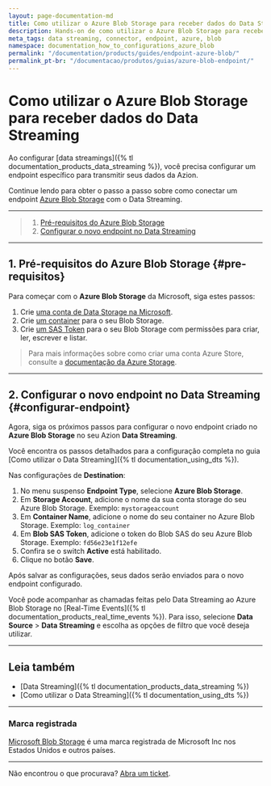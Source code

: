 ```yaml
---
layout: page-documentation-md
title: Como utilizar o Azure Blob Storage para receber dados do Data Streaming
description: Hands-on de como utilizar o Azure Blob Storage para receber dados do Data Streaming
meta_tags: data streaming, connector, endpoint, azure, blob
namespace: documentation_how_to_configurations_azure_blob
permalink: "/documentation/products/guides/endpoint-azure-blob/"
permalink_pt-br: "/documentacao/produtos/guias/azure-blob-endpoint/"
---
```


# Como utilizar o Azure Blob Storage para receber dados do Data Streaming

Ao configurar [data streamings]({% tl documentation_products_data_streaming %}), você precisa configurar um endpoint específico para transmitir seus dados da Azion.

Continue lendo para obter o passo a passo sobre como conectar um endpoint [Azure Blob Storage](https://azure.microsoft.com/en-us/products/storage/blobs) com o Data Streaming.

---

> 1. [Pré-requisitos do Azure Blob Storage](#pre-requisitos)
> 2. [Configurar o novo endpoint no Data Streaming](#configurar-endpoint)

---

## 1. Pré-requisitos do Azure Blob Storage {#pre-requisitos}

Para começar com o **Azure Blob Storage** da Microsoft, siga estes passos:

1. Crie [uma conta de Data Storage na Microsoft](https://portal.azure.com/#create/Microsoft.StorageAccount).
2. Crie [um container](https://learn.microsoft.com/en-us/azure/storage/blobs/storage-blob-container-create) para o seu Blob Storage.
3. Crie [um SAS Token](https://learn.microsoft.com/en-us/azure/storage/common/storage-sas-overview) para o seu Blob Storage com permissões para criar, ler, escrever e listar.

> Para mais informações sobre como criar uma conta Azure Store, consulte a [documentação da Azure Storage](https://learn.microsoft.com/en-us/azure/storage/).

---

## 2. Configurar o novo endpoint no Data Streaming {#configurar-endpoint}

Agora, siga os próximos passos para configurar o novo endpoint criado no **Azure Blob Storage** no seu Azion **Data Streaming**.

Você encontra os passos detalhados para a configuração completa no guia [Como utilizar o Data Streaming]({% tl documentation_using_dts %}).

Nas configurações de **Destination**:

1. No menu suspenso **Endpoint Type**, selecione **Azure Blob Storage**.
2. Em **⁠Storage Account**, adicione o nome da sua conta storage do seu Azure Blob Storage. Exemplo: `mystorageaccount`
3. Em **Container Name**, adicione o nome do seu container no Azure Blob Storage. Exemplo: `log_container`
4. Em **Blob SAS Token**, adicione o token do Blob SAS do seu Azure Blob Storage. Exemplo: `fd56e23e1f12efe`
5. Confira se o switch **Active** está habilitado.
6. Clique no botão **Save**.

Após salvar as configurações, seus dados serão enviados para o novo endpoint configurado.

Você pode acompanhar as chamadas feitas pelo Data⁠ Streaming ao Azure Blob Storage no [Real-Time Events]({% tl documentation_products_real_time_events %}). Para isso, selecione **Data Source** > **Data Streaming** e escolha as opções de filtro que você deseja utilizar.

---

## Leia também

- [Data Streaming]({% tl documentation_products_data_streaming %})
- [Como utilizar o Data Streaming]({% tl documentation_using_dts %})

---

### Marca registrada

[Microsoft Blob Storage](https://www.microsoft.com/en-us/legal/intellectualproperty/Trademarks/) é uma marca registrada de Microsoft Inc nos Estados Unidos e outros países.

---

Não encontrou o que procurava? [Abra um ticket](https://tickets.azion.com/).
